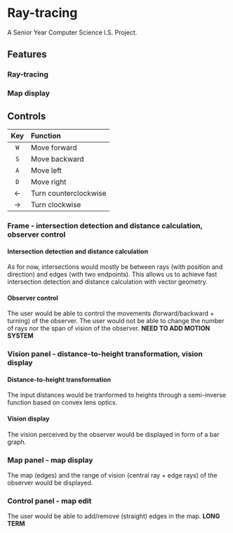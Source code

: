 # Ray-tracing

A Senior Year Computer Science I.S. Project.

## Features

### Ray-tracing

### Map display

## Controls

|Key|Function|
|:---:|:---|
|`W`|Move forward|
|`S`|Move backward|
|`A`|Move left|
|`D`|Move right|
|&#8592;|Turn counterclockwise|
|&#8594;|Turn clockwise|


### Frame - intersection detection and distance calculation, observer control

#### Intersection detection and distance calculation

As for now, intersections would mostly be between rays (with position and direction) and edges (with two endpoints). This allows us to achieve fast intersection detection and distance calculation with vector geometry.

#### Observer control

The user would be able to control the movements (forward/backward + turning) of the observer. The user would not be able to change the number of rays nor the span of vision of the observer. **NEED TO ADD MOTION SYSTEM**

### Vision panel - distance-to-height transformation, vision display

#### Distance-to-height transformation

The input distances would be tranformed to heights through a semi-inverse function based on convex lens optics.

#### Vision display

The vision perceived by the observer would be displayed in form of a bar graph.

### Map panel - map display

The map (edges) and the range of vision (central ray + edge rays) of the observer would be displayed.

### Control panel - map edit

The user would be able to add/remove (straight) edges in the map. **LONG TERM**

